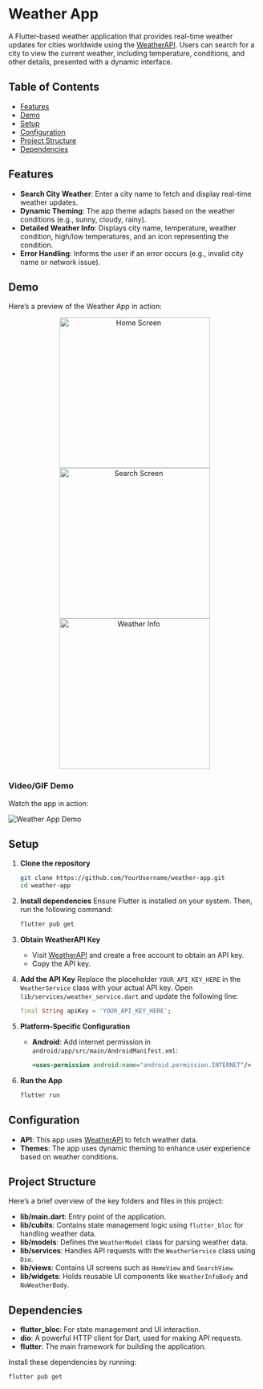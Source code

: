 # Weather App

A Flutter-based weather application that provides real-time weather updates for cities worldwide using the [WeatherAPI](https://www.weatherapi.com/). Users can search for a city to view the current weather, including temperature, conditions, and other details, presented with a dynamic interface.

## Table of Contents

- [Features](#features)
- [Demo](#demo)
- [Setup](#setup)
- [Configuration](#configuration)
- [Project Structure](#project-structure)
- [Dependencies](#dependencies)

## Features

- **Search City Weather**: Enter a city name to fetch and display real-time weather updates.
- **Dynamic Theming**: The app theme adapts based on the weather conditions (e.g., sunny, cloudy, rainy).
- **Detailed Weather Info**: Displays city name, temperature, weather condition, high/low temperatures, and an icon representing the condition.
- **Error Handling**: Informs the user if an error occurs (e.g., invalid city name or network issue).

## Demo
Here’s a preview of the Weather App in action:

<p align="center">
  <img src="assets/screenshots/home.jpeg" alt="Home Screen" width="300">
  <img src="assets/screenshots/search.jpeg" alt="Search Screen" width="300">
  <img src="assets/screenshots/weather.jpeg" alt="Weather Info" width="300">
</p>

### Video/GIF Demo
Watch the app in action:

![Weather App Demo](assets/screenshots/demo.gif)

## Setup

1. **Clone the repository**
   ```bash
   git clone https://github.com/YourUsername/weather-app.git
   cd weather-app

2. **Install dependencies** Ensure Flutter is installed on your system. Then, run the following command:
   ```bash
   flutter pub get

3. **Obtain WeatherAPI Key**
   - Visit [WeatherAPI](https://www.weatherapi.com/) and create a free account to obtain an API key.
   - Copy the API key.

4. **Add the API Key** Replace the placeholder `YOUR_API_KEY_HERE` in the `WeatherService` class with your actual API key.
   Open `lib/services/weather_service.dart` and update the following line:

   ```dart
   final String apiKey = 'YOUR_API_KEY_HERE';

5. **Platform-Specific Configuration**
   - **Android**: Add internet permission in `android/app/src/main/AndroidManifest.xml`:

     ```xml
     <uses-permission android:name="android.permission.INTERNET"/>

6. **Run the App**
   ```bash
   flutter run

## Configuration

- **API**: This app uses [WeatherAPI](https://www.weatherapi.com/) to fetch weather data.
- **Themes**: The app uses dynamic theming to enhance user experience based on weather conditions.

## Project Structure

Here’s a brief overview of the key folders and files in this project:
- **lib/main.dart**: Entry point of the application.
- **lib/cubits**: Contains state management logic using `flutter_bloc` for handling weather data.
- **lib/models**: Defines the `WeatherModel` class for parsing weather data.
- **lib/services**: Handles API requests with the `WeatherService` class using `Dio`.
- **lib/views**: Contains UI screens such as `HomeView` and `SearchView`.
- **lib/widgets**: Holds reusable UI components like `WeatherInfoBody` and `NoWeatherBody`.

## Dependencies

- **flutter_bloc**: For state management and UI interaction.
- **dio**: A powerful HTTP client for Dart, used for making API requests.
- **flutter**: The main framework for building the application.

Install these dependencies by running:
```bash
flutter pub get
